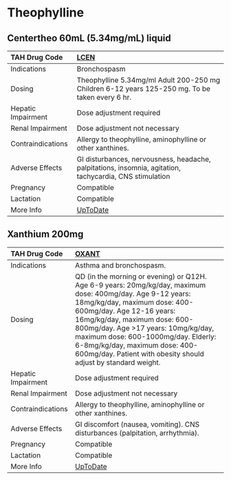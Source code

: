 # Theophylline

## Centertheo 60mL (5.34mg/mL) liquid

| TAH Drug Code      | [LCEN](https://www.tahsda.org.tw/drugs/hissearch.php?drug_code=LCEN)                                    |
|:-------------------|:--------------------------------------------------------------------------------------------------------|
| Indications        | Bronchospasm                                                                                            |
| Dosing             | Theophylline 5.34mg/ml Adult 200-250 mg Children 6-12 years 125-250 mg. To be taken every 6 hr.         |
| Hepatic Impairment | Dose adjustment required                                                                                |
| Renal Impairment   | Dose adjustment not necessary                                                                           |
| Contraindications  | Allergy to theophylline, aminophylline or other xanthines.                                              |
| Adverse Effects    | GI disturbances, nervousness, headache, palpitations, insomnia, agitation, tachycardia, CNS stimulation |
| Pregnancy          | Compatible                                                                                              |
| Lactation          | Compatible                                                                                              |
| More Info          | [UpToDate](https://www.uptodate.com/contents/theophylline-drug-information)                             |

## Xanthium 200mg

| TAH Drug Code      | [OXANT](https://www.tahsda.org.tw/drugs/hissearch.php?drug_code=OXANT)                                                                                                                                                                                                                                                                                                                 |
|:-------------------|:---------------------------------------------------------------------------------------------------------------------------------------------------------------------------------------------------------------------------------------------------------------------------------------------------------------------------------------------------------------------------------------|
| Indications        | Asthma and bronchospasm.                                                                                                                                                                                                                                                                                                                                                               |
| Dosing             | QD (in the morning or evening) or Q12H. Age 6-9 years: 20mg/kg/day, maximum dose: 400mg/day. Age 9-12 years: 18mg/kg/day, maximum dose: 400-600mg/day. Age 12-16 years: 16mg/kg/day, maximum dose: 600-800mg/day. Age >17 years: 10mg/kg/day, maximum dose: 600-1000mg/day. Elderly: 6-8mg/kg/day, maximum dose: 400-600mg/day. Patient with obesity should adjust by standard weight. |
| Hepatic Impairment | Dose adjustment required                                                                                                                                                                                                                                                                                                                                                               |
| Renal Impairment   | Dose adjustment not necessary                                                                                                                                                                                                                                                                                                                                                          |
| Contraindications  | Allergy to theophylline, aminophylline or other xanthines.                                                                                                                                                                                                                                                                                                                             |
| Adverse Effects    | GI discomfort (nausea, vomiting). CNS disturbances (palpitation, arrhythmia).                                                                                                                                                                                                                                                                                                          |
| Pregnancy          | Compatible                                                                                                                                                                                                                                                                                                                                                                             |
| Lactation          | Compatible                                                                                                                                                                                                                                                                                                                                                                             |
| More Info          | [UpToDate](https://www.uptodate.com/contents/theophylline-drug-information)                                                                                                                                                                                                                                                                                                            |

